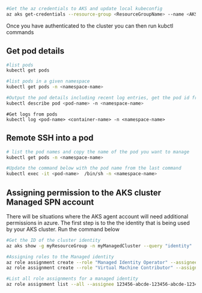 

```Bash
#Get the az credentials to AKS and update local kubeconfig
az aks get-credentials --resource-group <ResourceGroupName> --name <AKSName> --overwrite-existing
```
Once you have authenticated to the cluster you can then run kubctl commands

## Get pod details 

```Bash
#list pods 
kubectl get pods 

#list pods in a given namespace
kubectl get pods -n <namespace-name>

#Output the pod details including recent log entries, get the pod id from previous command
kubectl describe pod <pod-name> -n <namespace-name>
```

```
#Get logs from pods
kubectl log <pod-name> <container-name> -n <namespace-name>
```

## Remote SSH into a pod

```Bash
# list the pod names and copy the name of the pod you want to manage
kubectl get pods -n <namespace-name>

#Update the command below with the pod name from the last command
kubectl exec -it <pod-name>  /bin/sh -n <namespace-name>
```

## Assigning permission to the AKS cluster Managed SPN account

There will be situations where the AKS agent account will need additional permissions in azure.  The first step is to the the identity that is being used by your AKS cluster.  Run the command below

```Bash
#Get the ID of the cluster identity
az aks show -g myResourceGroup -n myManagedCluster --query "identity"

#Assigning roles to the Managed identity
az role assignment create --role "Managed Identity Operator" --assignee <ID> --scope /subscriptions/<SubscriptionID>/resourcegroups/<ClusterResourceGroup>
az role assignment create --role "Virtual Machine Contributor" --assignee <ID> --scope /subscriptions/<SubscriptionID>/resourcegroups/<ClusterResourceGroup>

#List all role assignments for a managed identity
az role assignment list --all --assignee 123456-abcde-123456-abcde-123456-abcde
```
